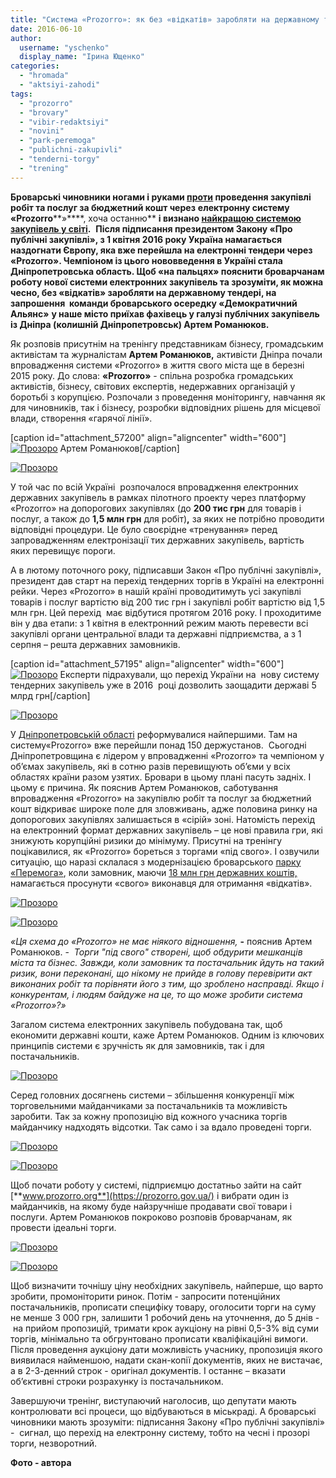 ```yaml
---
title: "Система «Prozorro»: як без «відкатів» заробляти на державному тендері"
date: 2016-06-10
author: 
  username: "yschenko"
  display_name: "Ірина Ющенко"
categories: 
  - "hromada"
  - "aktsiyi-zahodi"
tags: 
  - "prozorro"
  - "brovary"
  - "vibir-redaktsiyi"
  - "novini"
  - "park-peremoga"
  - "publichni-zakupivli"
  - "tenderni-torgy"
  - "trening"
---
```


**Броварські чиновники ногами і руками [проти](https://mpz.brovary.org/brovarska-meriya-ne-hoche-kupuvaty-poslugy-cherez-systemu-prozorro) проведення закупівлі робіт та послуг за бюджетний кошт через** **електронну систему **«Prozorro******»****, хоча останню** **і визнано [найкращою системою закупівель у світі](http://www.epravda.com.ua/rus/news/2016/05/19/593140/).**  ****Після підписання президентом Закону «Про публічні закупівлі», з 1 квітня 2016 року Україна намагається наздогнати Європу, яка вже перейшла на електронні тендери через «Prozorro». Чемпіоном із цього нововведення в Україні стала Дніпропетровська область. Щоб «на пальцях» пояснити броварчанам роботу нової системи електронних закупівель та зрозуміти, як можна чесно, без «відкатів» заробляти на державному тендері,** на запрошення  **команди броварського осередку «Демократичний Альянс»**** **у наше місто приїхав фахівець у галузі публічних закупівель із Дніпра (колишній Дніпропетровськ) Артем Романюков.**

Як розповів присутнім на тренінгу представникам бізнесу, громадським активістам та журналістам **Артем Романюков,** активісти Дніпра почали впровадження системи «Prozorro» в життя свого міста ще в березні 2015 року. До слова: **«Prozorro»** - спільна розробка громадських активістів, бізнесу, світових експертів, недержавних організацій у боротьбі з корупцією. Розпочали з проведення моніторингу, навчання як для чиновників, так і бізнесу, розробки відповідних рішень для місцевої влади, створення «гарячої лінії».

\[caption id="attachment\_57200" align="aligncenter" width="600"\][![Прозоро](https://mpz.brovary.org/wp-content/uploads/2016/06/12-3.jpg)](https://mpz.brovary.org/wp-content/uploads/2016/06/12-3.jpg) Артем Романюков\[/caption\]

[![Прозоро](https://mpz.brovary.org/wp-content/uploads/2016/06/9-3.jpg)](https://mpz.brovary.org/wp-content/uploads/2016/06/9-3.jpg)

У той час по всій Україні  розпочалося впровадження електронних державних закупівель в рамках пілотного проекту через платформу «Prozorro» на допорогових закупівлях (до **200 тис грн** для товарів і послуг, а також до **1,5 млн грн** для робіт)**,** за яких не потрібно проводити відповідні процедури. Це було своєрідне «тренування» перед запровадженням електронізації тих державних закупівель, вартість яких перевищує пороги.

А в лютому поточного року, підписавши Закон «Про публічні закупівлі», президент дав старт на перехід тендерних торгів в Україні на електронні рейки. Через «Prozorro» в нашій країні проводитимуть усі закупівлі товарів і послуг вартістю від 200 тис грн і закупівлі робіт вартістю від 1,5 млн грн. Цей перехід  має відбутися протягом 2016 року. І проходитиме він у два етапи: з 1 квітня в електронний режим мають перевести всі закупівлі органи центральної влади та державні підприємства, а з 1 серпня – решта державних замовників. 

\[caption id="attachment\_57195" align="aligncenter" width="600"\][![Прозоро](https://mpz.brovary.org/wp-content/uploads/2016/06/7-3.jpg)](https://mpz.brovary.org/wp-content/uploads/2016/06/7-3.jpg) Експерти підрахували, що перехід України на  нову систему тендерних закупівель уже в 2016  році дозволить заощадити державі 5 млрд грн\[/caption\]

[![Прозоро](https://mpz.brovary.org/wp-content/uploads/2016/06/10-3.jpg)](https://mpz.brovary.org/wp-content/uploads/2016/06/10-3.jpg)

У [Дніпропетровській області](http://www.rbc.ua/ukr/news/sistemu-prozorro-perehodyat-eshche-gosuchrezhdeniy-1441783691.html) реформувалися найпершими. Там на систему«Prozorro» вже перейшли понад 150 держустанов.  Сьогодні  Дніпропетровщина є лідером у впровадженні «Prozorro» та чемпіоном у об’ємах закупівель, які в сотню разів перевищують об’єми у всіх областях країни разом узятих. Бровари в цьому плані пасуть задніх. І цьому є причина. Як пояснив Артем Романюков, саботування впровадження «Prozorro» на закупівлю робіт та послуг за бюджетний кошт відкриває широке поле для зловживань, адже половина ринку на допорогових закупівлях залишається в «сірій» зоні. Натомість перехід на електронний формат державних закупівель – це нові правила гри, які знижують корупційні ризики до мінімуму. Присутні на тренінгу поцікавилися, як «Prozorro» бореться з торгами «під свого». І озвучили ситуацію, що наразі склалася з модернізацією броварського [парку «Перемога»](https://mpz.brovary.org/park-yak-rubikon-abo-chyya-peremoga-mera-chy-gromady/), коли замовник, маючи [18 млн грн державних коштів,](https://mpz.brovary.org/obureni-brovarchany-zirvaly-torgy-shhodo-18-miljoniv-gryven-na-kapremont-parku-peremoga/)  намагається просунути «свого» виконавця для отримання «відкатів».

[![Прозоро](https://mpz.brovary.org/wp-content/uploads/2016/06/5-3.jpg)](https://mpz.brovary.org/wp-content/uploads/2016/06/5-3.jpg)

[![Прозоро](https://mpz.brovary.org/wp-content/uploads/2016/06/13-2.jpg)](https://mpz.brovary.org/wp-content/uploads/2016/06/13-2.jpg)

_«Ця схема до_ _«Prozorro»_ _не має ніякого відношення,_ **\-** пояснив Артем Романюков. -  _Торги "під свого" створені, щоб обдурити мешканців міста та бізнес. Завжди, коли замовник та постачальник йдуть на такий ризик, вони переконані, що нікому не прийде в голову перевірити акт виконаних робіт та порівняти його з тим, що зроблено насправді. Якщо і конкурентам, і людям байдуже на це, то що може зробити система «Prozorro»?»_

Загалом система електронних закупівель побудована так, щоб економити державні кошти, каже Артем Романюков. Одним із ключових принципів системи є зручність як для замовників, так і для постачальників.

[![Прозоро](https://mpz.brovary.org/wp-content/uploads/2016/06/8-3.jpg)](https://mpz.brovary.org/wp-content/uploads/2016/06/8-3.jpg)

Серед головних досягнень системи – збільшення конкуренції між торговельними майданчиками за постачальників та можливість заробити. Так за кожну пропозицію від кожного учасника торгів майданчику надходять відсотки. Так само і за вдало проведені торги.

[![Прозоро](https://mpz.brovary.org/wp-content/uploads/2016/06/16-1.jpg)](https://mpz.brovary.org/wp-content/uploads/2016/06/16-1.jpg)

[![Прозоро](https://mpz.brovary.org/wp-content/uploads/2016/06/6-3.jpg)](https://mpz.brovary.org/wp-content/uploads/2016/06/6-3.jpg)

Щоб почати роботу у системі, підприємцю достатньо зайти на сайт [**www.prozorro.org**](https://prozorro.gov.ua/) і вибрати один із майданчиків, на якому буде найзручніше продавати свої товари і послуги. Артем Романюков покроково розповів броварчанам, як провести ідеальні торги.

[![Прозоро](https://mpz.brovary.org/wp-content/uploads/2016/06/14-2.jpg)](https://mpz.brovary.org/wp-content/uploads/2016/06/14-2.jpg)

[![Прозоро](https://mpz.brovary.org/wp-content/uploads/2016/06/4-3.jpg)](https://mpz.brovary.org/wp-content/uploads/2016/06/4-3.jpg)

Щоб визначити точнішу ціну необхідних закупівель, найперше, що варто зробити, промоніторити ринок. Потім - запросити потенційних постачальників, прописати специфіку товару, оголосити торги на суму не менше 3 000 грн, залишити 1 робочий день на уточнення, до 5 днів -  на прийом пропозицій, тримати крок аукціону на рівні 0,5-3% від суми торгів, мінімально та обгрунтовано прописати кваліфікаційні вимоги. Після проведення аукціону дати можливість учаснику, пропозиція якого виявилася найменшою, надати скан-копії документів, яких не вистачає, а в 2-3-денний строк - оригінал документів. І останнє – вказати об’єктивні строки розрахунку із постачальником.

Завершуючи тренінг, виступаючий наголосив, що депутати мають контролювати всі процеси, що відбуваються в міськраді. А броварські чиновники мають зрозуміти: підписання Закону «Про публічні закупівлі» -  сигнал, що перехід на електронну систему, тобто на чесні і прозорі торги, незворотний.

**Фото - автора**
